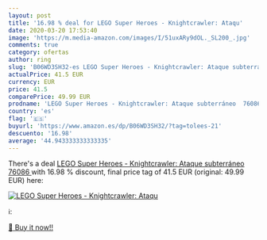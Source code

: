 ```yaml
---
layout: post
title: '16.98 % deal for LEGO Super Heroes - Knightcrawler: Ataqu'
date: 2020-03-20 17:53:40
image: 'https://m.media-amazon.com/images/I/51uxARy9dOL._SL200_.jpg'
comments: true
category: ofertas
author: ring
slug: 'B06WD3SH32-es LEGO Super Heroes - Knightcrawler: Ataque subterráneo  76086 '
actualPrice: 41.5 EUR
currency: EUR
price: 41.5
comparePrice: 49.99 EUR
prodname: 'LEGO Super Heroes - Knightcrawler: Ataque subterráneo  76086 '
country: 'es'
flag: '🇪🇸'
buyurl: 'https://www.amazon.es/dp/B06WD3SH32/?tag=tolees-21'
descuento: '16.98'
average: '44.943333333333335'
---
```


There's a deal [LEGO Super Heroes - Knightcrawler: Ataque subterráneo  76086 ](https://www.amazon.es/dp/B06WD3SH32/?tag=tolees-21)  with  16.98 % discount, final price tag of  41.5 EUR (original: 49.99 EUR) here:

[![LEGO Super Heroes - Knightcrawler: Ataqu](https://m.media-amazon.com/images/I/51uxARy9dOL._SL200_.jpg)](https://www.amazon.es/dp/B06WD3SH32/?tag=tolees-21)

ℹ️:


[🛒 Buy it now!!](https://www.amazon.es/dp/B06WD3SH32/?tag=tolees-21)
